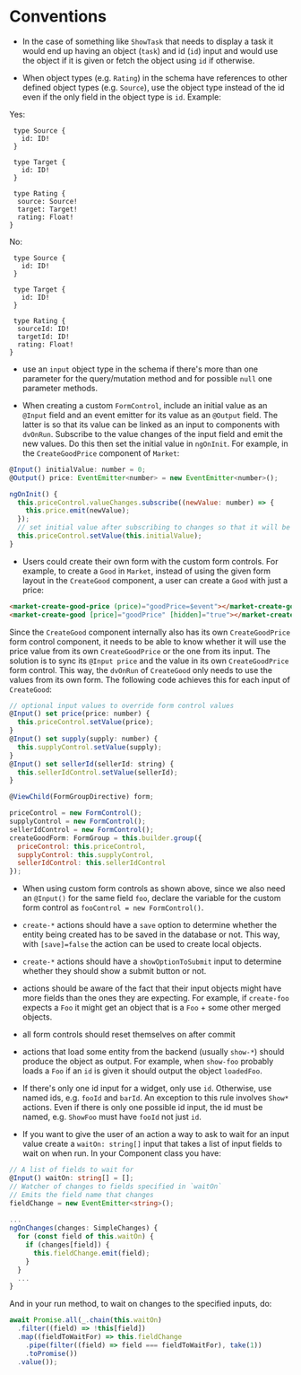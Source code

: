 Conventions
===========

- In the case of something like `ShowTask` that needs to display a task it would
  end up having an object (`task`) and id (`id`) input and would use the object
  if it is given or fetch the object using `id` if otherwise.

- When object types (e.g. `Rating`) in the schema have references to other
  defined object types (e.g. `Source`), use the object type instead of the id
  even if the only field in the object type is `id`. Example:

Yes:
```
 type Source {
   id: ID!
 }
 
 type Target {
   id: ID!
 }
 
 type Rating {
  source: Source!
  target: Target!
  rating: Float!
}
```
 No:
```
 type Source {
   id: ID!
 }
 
 type Target {
   id: ID!
 }
 
 type Rating {
  sourceId: ID!
  targetId: ID!
  rating: Float!
}
 ```

- use an `input` object type in the schema if there's more than one parameter
  for the query/mutation method and for possible `null` one parameter methods.

- When creating a custom `FormControl`, include an initial value as an `@Input`
  field and an event emitter for its value as an `@Output` field. The latter is
  so that its value can be linked as an input to components with `dvOnRun`.
  Subscribe to the value changes of the input field and emit the new values.
  Do this then set the initial value in `ngOnInit`. For example, in the
  `CreateGoodPrice` component of `Market`:
```javascript
@Input() initialValue: number = 0;
@Output() price: EventEmitter<number> = new EventEmitter<number>();

ngOnInit() {
  this.priceControl.valueChanges.subscribe((newValue: number) => {
    this.price.emit(newValue);
  });
  // set initial value after subscribing to changes so that it will be emitted
  this.priceControl.setValue(this.initialValue);
}
```

- Users could create their own form with the custom form controls. For example,
  to create a `Good` in `Market`, instead of using the given form layout in the
  `CreateGood` component, a user can create a `Good` with just a price:
```html
<market-create-good-price (price)="goodPrice=$event"></market-create-good-price>
<market-create-good [price]="goodPrice" [hidden]="true"></market-create-good>
```
Since the `CreateGood` component internally also has its own `CreateGoodPrice`
form control component, it needs to be able to know whether it will use the
price value from its own `CreateGoodPrice` or the one from its input. The
solution is to sync its `@Input price` and the value in its own
`CreateGoodPrice` form control. This way, the `dvOnRun` of `CreateGood` only
needs to use the values from its own form. The following code achieves this for
each input of `CreateGood`:
```javascript
// optional input values to override form control values
@Input() set price(price: number) {
  this.priceControl.setValue(price);
}
@Input() set supply(supply: number) {
  this.supplyControl.setValue(supply);
}
@Input() set sellerId(sellerId: string) {
  this.sellerIdControl.setValue(sellerId);
}

@ViewChild(FormGroupDirective) form;

priceControl = new FormControl();
supplyControl = new FormControl();
sellerIdControl = new FormControl();
createGoodForm: FormGroup = this.builder.group({
  priceControl: this.priceControl,
  supplyControl: this.supplyControl,
  sellerIdControl: this.sellerIdControl
});
```

- When using custom form controls as shown above, since we also need an
  `@Input()` for the same field `foo`, declare the variable for the custom form
  control as `fooControl = new FormControl()`.

- `create-*` actions should have a `save` option to determine whether the
  entity being created has to be saved in the database or not. This way, with
  `[save]=false` the action can be used to create local objects.

- `create-*` actions should have a `showOptionToSubmit` input to determine
  whether they should show a submit button or not.

- actions should be aware of the fact that their input objects might have more
  fields than the ones they are expecting. For example, if `create-foo`
  expects a `Foo` it might get an object that is a `Foo` + some other
  merged objects.

- all form controls should reset themselves on after commit

- actions that load some entity from the backend (usually `show-*`) should
  produce the object as output. For example, when `show-foo` probably loads a
  `Foo` if an `id` is given it should output the object `loadedFoo`.

- If there's only one id input for a widget, only use `id`. Otherwise, use named ids, e.g. `fooId` and `barId`. An exception to this rule involves `Show*` 
actions. Even if there is only one possible id input, the id must be named, e.g. `ShowFoo` must have `fooId` not just `id`.

- If you want to give the user of an action a way to ask to wait for an input value create a `waitOn: string[]` input that takes a list of input fields to wait on when run. In your Component class you have:

```typescript
// A list of fields to wait for
@Input() waitOn: string[] = [];
// Watcher of changes to fields specified in `waitOn`
// Emits the field name that changes
fieldChange = new EventEmitter<string>();
  
...
ngOnChanges(changes: SimpleChanges) {
  for (const field of this.waitOn) {
    if (changes[field]) {
      this.fieldChange.emit(field);
    }
  }
  ...
}
```

And in your run method, to wait on changes to the specified inputs, do:
```typescript
await Promise.all(_.chain(this.waitOn)
  .filter((field) => !this[field])
  .map((fieldToWaitFor) => this.fieldChange
    .pipe(filter((field) => field === fieldToWaitFor), take(1))
    .toPromise())
  .value());
```
